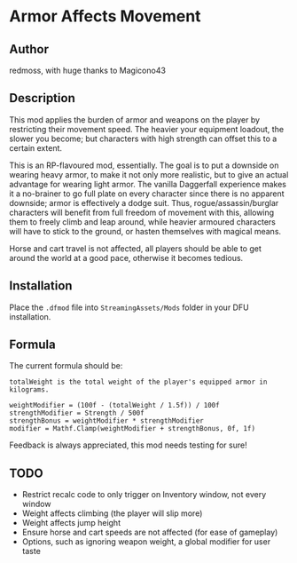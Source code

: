 # Armor Affects Movement

## Author

redmoss, with huge thanks to Magicono43

## Description

This mod applies the burden of armor and weapons on the player by restricting their movement speed. The heavier your equipment loadout, the slower you become; but characters with high strength can offset this to a certain extent.

This is an RP-flavoured mod, essentially. The goal is to put a downside on wearing heavy armor, to make it not only more realistic, but to give an actual advantage for wearing light armor. The vanilla Daggerfall experience makes it a no-brainer to go full plate on every character since there is no apparent downside; armor is effectively a dodge suit. Thus, rogue/assassin/burglar characters will benefit from full freedom of movement with this, allowing them to freely climb and leap around, while heavier armoured characters will have to stick to the ground, or hasten themselves with magical means.

Horse and cart travel is not affected, all players should be able to get around the world at a good pace, otherwise it becomes tedious.

## Installation

Place the `.dfmod` file into `StreamingAssets/Mods` folder in your DFU installation.

## Formula

The current formula should be:
```
totalWeight is the total weight of the player's equipped armor in kilograms.

weightModifier = (100f - (totalWeight / 1.5f)) / 100f
strengthModifier = Strength / 500f
strengthBonus = weightModifier * strengthModifier
modifier = Mathf.Clamp(weightModifier + strengthBonus, 0f, 1f)
```

Feedback is always appreciated, this mod needs testing for sure!

## TODO

- Restrict recalc code to only trigger on Inventory window, not every window
- Weight affects climbing (the player will slip more)
- Weight affects jump height
- Ensure horse and cart speeds are not affected (for ease of gameplay)
- Options, such as ignoring weapon weight, a global modifier for user taste
